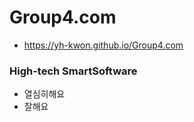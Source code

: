 # Group4.com
- https://yh-kwon.github.io/Group4.com
###
### High-tech SmartSoftware
- 열심히해요
- 잘해요
<img src=""/>
